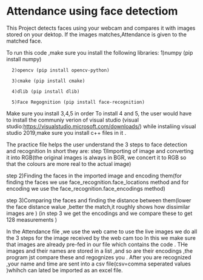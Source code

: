 # Attendance using face detectiom
This Project detects faces using your webcam and compares it with images stored on your dektop. If the images matches,Attendance is given to the matched face.



To run this code ,make sure you install the following libraries:
      1)numpy (pip install numpy)
      
      2)opencv (pip install opencv-python)
      
      3)cmake (pip install cmake)
      
      4)dlib (pip install dlib)
      
      5)Face Regognition (pip install face-recognition)
      
Make sure you install 3,4,5 in order
To install 4 and 5, the user would have to install the communiy verion of visual studio
(visual studio:https://visualstudio.microsoft.com/downloads/)
while instaliing visual studio 2019,make sure you install c++ files in it .


The practice file helps the user understand the 3 steps to face detection and recognition 
In short they are:
step 1)Importing of image and converting it into RGB(the original images is always in BGR, we concert it to RGB so that the colours are more real to the actual image)

step 2)Finding the faces in the imported image and encoding them(for finding the faces we use face_recognition.face_locations method and for encoding we use the face_recognition.face_encodings method)

step 3)Comparing the faces and finding the distance between them(lower the face distance walue ,better the match,it roughly shows how dissimilar images are )
       (in step 3 we get the encodings and we compare these to get 128 measurements )
       
In the Attendance file ,we use the web came to use the live images
we do all the 3 steps for the image received by the web cam too
In this we make sure that images are already pre-fed in our file which contains the code .
THe images and their names are stored in a list ,and so are their encodings ,the program jst compare these and regognizes you .
After you are recognized ,your name and time are sent into a csv file(csv=comma seperated values )whihch can lated be imported as an excel file.


